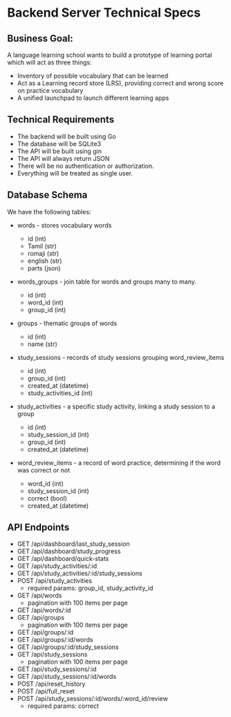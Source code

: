 # Backend Server Technical Specs

## Business Goal:

A language learning school wants to build a prototype of learning portal which will act as three things:
- Inventory of possible vocabulary that can be learned
- Act as a  Learning record store (LRS), providing correct and wrong score on practice vocabulary
- A unified launchpad to launch different learning apps

## Technical Requirements

- The backend will be built using Go
- The database will be SQLite3
- The API will be built using gin
- The API will always return JSON
- There will be no authentication or authorization.
- Everything will be treated as single user.

## Database Schema

We have the following tables:
- words - stores vocabulary words
    - id (int)
    - Tamil (str)
    - romaji (str)
    - english (str)
    - parts (json)

- words_groups - join table for words and groups many to many.
    - id (int)
    - word_id (int)
    - group_id (int)
    
- groups - thematic groups of words
    - id (int)
    - name (str)

- study_sessions - records of study sessions grouping word_review_items
    - id (int)
    - group_id (int)
    - created_at (datetime)
    - study_activities_id (int)

- study_activities - a specific study activity, linking a study session to a group
    - id (int)
    - study_session_id (int)
    - group_id (int)
    - created_at (datetime)
    
- word_review_items - a record of word practice, determining if the word was correct or not
    - word_id (int)
    - study_session_id (int)
    - correct (bool)
    - created_at (datetime)

## API Endpoints

- GET /api/dashboard/last_study_session
- GET /api/dashboard/study_progress
- GET /api/dashboard/quick-stats
- GET /api/study_activities/:id
- GET /api/study_activities/:id/study_sessions
- POST /api/study_activities
    - required params: group_id, study_activity_id
- GET /api/words
    - pagination with 100 items per page
- GET /api/words/:id
- GET /api/groups
    - pagination with 100 items per page
- GET /api/groups/:id
- GET /api/groups/:id/words
- GET /api/groups/:id/study_sessions
- GET /api/study_sessions
    - pagination with 100 items per page
- GET /api/study_sessions/:id
- GET /api/study_sessions/:id/words
- POST /api/reset_history
- POST /api/full_reset
- POST /api/study_sessions/:id/words/:word_id/review
    - required params: correct

